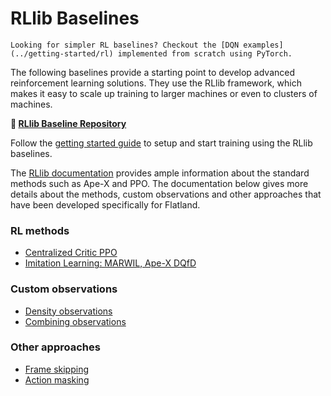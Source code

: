 RLlib Baselines
===============

```{note}
Looking for simpler RL baselines? Checkout the [DQN examples](../getting-started/rl) implemented from scratch using PyTorch. 
```

The following baselines provide a starting point to develop advanced reinforcement learning solutions. They use the RLlib framework, which makes it easy to scale up training to larger machines or even to clusters of machines.

**🔗 [RLlib Baseline Repository](https://gitlab.aicrowd.com/flatland/neurips2020-flatland-baselines)**

Follow the [getting started guide](baselines/getting-started) to setup and start training using the RLlib baselines.

The [RLlib documentation](https://docs.ray.io/en/latest/rllib-algorithms.html) provides ample information about the standard methods such as Ape-X and PPO. The documentation below gives more details about the methods, custom observations and other approaches that have been developed specifically for Flatland.

### RL methods

- [Centralized Critic PPO](baselines/centralized_critic)
- [Imitation Learning: MARWIL, Ape-X DQfD](baselines/imitation_learning)

### Custom observations

- [Density observations](baselines/global_density_obs)
- [Combining observations](baselines/combined_tree_local_conflict_obs)

### Other approaches

- [Frame skipping](baselines/action_masking_and_skipping)
- [Action masking](baselines/action_masking_and_skipping)
